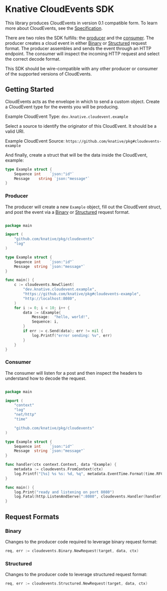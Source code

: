 # Knative CloudEvents SDK

This library produces CloudEvents in version 0.1 compatible form. To learn more
about CloudEvents, see the [Specification](https://github.com/cloudevents/spec).

There are two roles the SDK fulfills: the [producer](#producer) and the
[consumer](#consumer). The producer creates a cloud event in either
[Binary](#binary) or [Structured](#structured) request format. The producer
assembles and sends the event through an HTTP endpoint. The consumer will
inspect the incoming HTTP request and select the correct decode format.

This SDK should be wire-compatible with any other producer or consumer of the
supported versions of CloudEvents.

## Getting Started

CloudEvents acts as the envelope in which to send a custom object. Create a
CloudEvent type for the events you will be producing.

Example CloudEvent Type: `dev.knative.cloudevent.example`

Select a source to identify the originator of this CloudEvent. It should be a
valid URI.

Example CloudEvent Source: `https://github.com/knative/pkg#cloudevents-example`

And finally, create a struct that will be the data inside the CloudEvent,
example:

```go
type Example struct {
    Sequence int    `json:"id"`
    Message    string `json:"message"`
}
```

### Producer

The producer will create a new `Example` object, fill out the CloudEvent struct,
and post the event via a [Binary](#binary) or [Structured](#structured) request
format.

```go

package main

import (
    "github.com/knative/pkg/cloudevents"
    "log"
)

type Example struct {
    Sequence int    `json:"id"`
    Message  string `json:"message"`
}

func main() {
    c := cloudevents.NewClient(
        "dev.knative.cloudevent.example",
        "https://github.com/knative/pkg#cloudevents-example",
        "http://localhost:8080",
    )
    for i := 0; i < 10; i++ {
        data := &Example{
            Message:  "hello, world!",
            Sequence: i,
        }
        if err := c.Send(data); err != nil {
            log.Printf("error sending: %v", err)
        }
    }
}

```

### Consumer

The consumer will listen for a post and then inspect the headers to understand
how to decode the request.

```go

package main

import (
    "context"
    "log"
    "net/http"
    "time"

    "github.com/knative/pkg/cloudevents"
)

type Example struct {
    Sequence int    `json:"id"`
    Message  string `json:"message"`
}

func handler(ctx context.Context, data *Example) {
    metadata := cloudevents.FromContext(ctx)
    log.Printf("[%s] %s %s: %d, %q", metadata.EventTime.Format(time.RFC3339), metadata.ContentType, metadata.Source, data.Sequence, data.Message)
}

func main() {
    log.Print("ready and listening on port 8080")
    log.Fatal(http.ListenAndServe(":8080", cloudevents.Handler(handler)))
}


```

## Request Formats

### Binary

Changes to the producer code required to leverage binary request format:

```go
req, err := cloudevents.Binary.NewRequest(target, data, ctx)

```

### Structured

Changes to the producer code to leverage structured request format:

```go
req, err := cloudevents.Structured.NewRequest(target, data, ctx)
```
